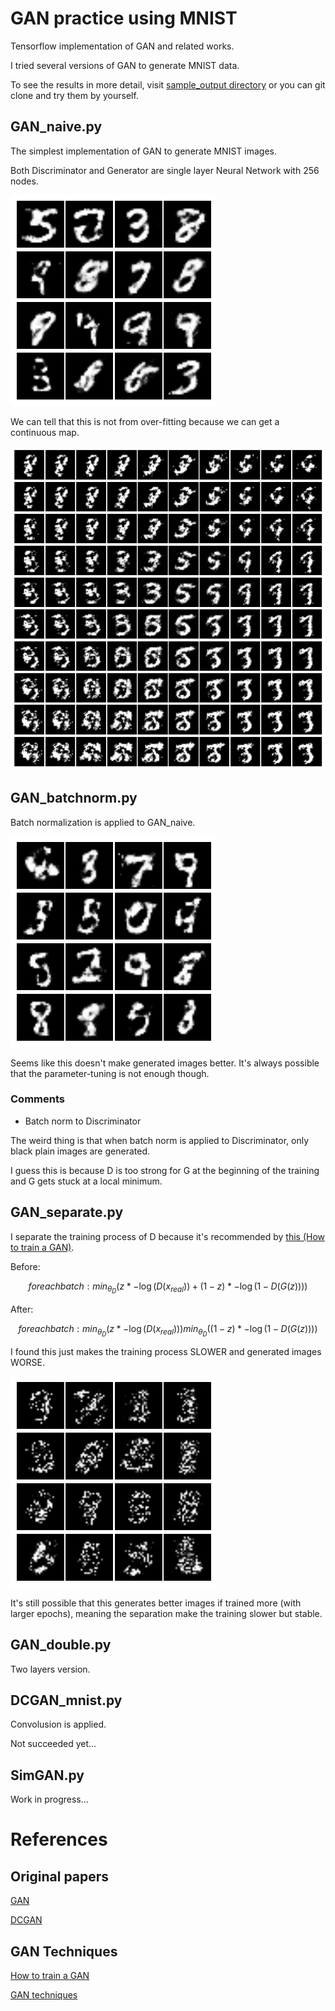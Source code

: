 # GAN practice using MNIST

Tensorflow implementation of GAN and related works.

I tried several versions of GAN to generate MNIST data.

To see the results in more detail, visit
[sample_output directory](https://github.com/RyoMazda/SimGAN_project/tree/master/images/sample_output)
or you can git clone and try them by yourself.

## GAN_naive.py

The simplest implementation of GAN to generate MNIST images.

Both Discriminator and Generator are single layer Neural Network with 256 nodes.

![GAN_naive](/images/sample_images/GAN_naive.png)

We can tell that this is not from over-fitting because we can get a continuous map.

![GAN_naive](/images/sample_images/GAN_naive_2Dmap.png)


## GAN_batchnorm.py

Batch normalization is applied to GAN_naive.

![GAN_naive](/images/sample_images/GAN_bn.png)

Seems like this doesn't make generated images better.
It's always possible that the parameter-tuning is not enough though.


### Comments

* Batch norm to Discriminator

The weird thing is that when batch norm is applied to Discriminator, only black plain images are generated.

I guess this is because D is too strong for G at the beginning of the training and G gets stuck at a local minimum.


## GAN_separate.py

I separate the training process of D
because it's recommended by
[this (How to train a GAN)](https://github.com/soumith/ganhacks).

Before:
```math
for each batch:
    min_{\theta_D} \left( z * - \log (D(x_{real})) + (1-z) * - \log (1 - D(G(z))) \right)
```

After:
```math
for each batch:
    min_{\theta_D} \left( z * - \log (D(x_{real})) \right)
    min_{\theta_D} \left( (1-z) * - \log (1 - D(G(z))) \right)
```

I found this just makes the training process SLOWER and generated images WORSE.

![GAN_naive](/images/sample_images/GAN_separate.png)

It's still possible that this generates better images if trained more (with larger epochs), meaning the separation make the training slower but stable.


## GAN_double.py

Two layers version.



## DCGAN_mnist.py

Convolusion is applied.

Not succeeded yet...


## SimGAN.py

Work in progress...


# References

## Original papers

[GAN](https://arxiv.org/abs/1406.2661)

[DCGAN](https://arxiv.org/abs/1511.06434)


## GAN Techniques

[How to train a GAN](https://github.com/soumith/ganhacks)

[GAN techniques](https://arxiv.org/abs/1606.03498)

